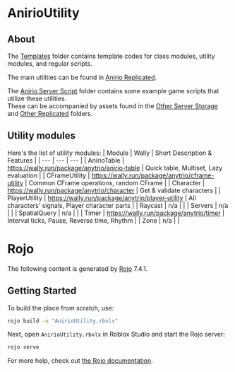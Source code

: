 # AnirioUtility

## About

The [Templates](/src/_Templates/) folder contains template codes for class modules, utility modules, and regular scripts.

The main utilities can be found in [Anirio Replicated](/src/AnirioReplicated/).

The [Anirio Server Script](/src/AnirioServerScript/) folder contains some example game scripts that utilize these utilities.<br>
These can be accompanied by assets found in the [Other Server Storage](/src/OtherServerStorage/) and [Other Replicated](/src/OtherReplicated/) folders.

## Utility modules

Here's the list of utility modules:
| Module | Wally | Short Description & Features |
| --- | --- | --- |
| AnirioTable | https://wally.run/package/anytrio/anirio-table | Quick table, Multiset, Lazy evaluation |
| CFrameUtility | https://wally.run/package/anytrio/cframe-utility | Common CFrame operations, random CFrame |
| Character | https://wally.run/package/anytrio/character | Get & validate characters |
| PlayerUtility | https://wally.run/package/anytrio/player-utility | All characters' signals, Player character parts |
| Raycast | n/a |  |
| Servers | n/a |  |
| SpatialQuery | n/a |  |
| Timer | https://wally.run/package/anytrio/timer | Interval ticks, Pause, Reverse time, Rhythm |
| Zone | n/a |  |

# Rojo

The following content is generated by [Rojo](https://github.com/rojo-rbx/rojo) 7.4.1.

## Getting Started

To build the place from scratch, use:

```bash
rojo build -o "AnirioUtility.rbxlx"
```

Next, open `AnirioUtility.rbxlx` in Roblox Studio and start the Rojo server:

```bash
rojo serve
```

For more help, check out [the Rojo documentation](https://rojo.space/docs).